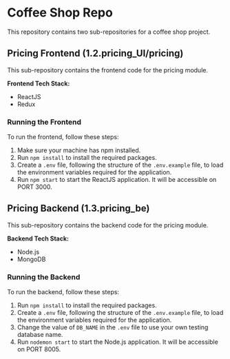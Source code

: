 # Coffee Shop Repo

This repository contains two sub-repositories for a coffee shop project.

## Pricing Frontend (1.2.pricing_UI/pricing)

This sub-repository contains the frontend code for the pricing module.

**Frontend Tech Stack:**

- ReactJS
- Redux

### Running the Frontend

To run the frontend, follow these steps:

1. Make sure your machine has npm installed.
2. Run `npm install` to install the required packages.
3. Create a `.env` file, following the structure of the `.env.example` file, to load the environment variables required for the application.
4. Run `npm start` to start the ReactJS application. It will be accessible on PORT 3000.

## Pricing Backend (1.3.pricing_be)

This sub-repository contains the backend code for the pricing module.

**Backend Tech Stack:**

- Node.js
- MongoDB

### Running the Backend

To run the backend, follow these steps:

1. Run `npm install` to install the required packages.
2. Create a `.env` file, following the structure of the `.env.example` file, to load the environment variables required for the application.
3. Change the value of `DB_NAME` in the `.env` file to use your own testing database name.
4. Run `nodemon start` to start the Node.js application. It will be accessible on PORT 8005.
